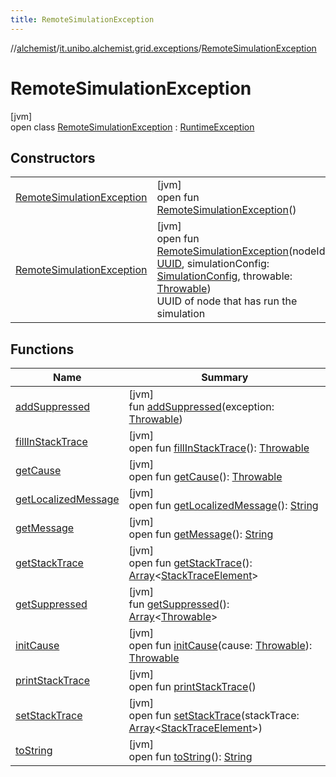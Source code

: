 ```yaml
---
title: RemoteSimulationException
---
```

//[alchemist](../../../index.html)/[it.unibo.alchemist.grid.exceptions](../index.html)/[RemoteSimulationException](index.html)



# RemoteSimulationException



[jvm]\
open class [RemoteSimulationException](index.html) : [RuntimeException](https://docs.oracle.com/javase/8/docs/api/java/lang/RuntimeException.html)



## Constructors


| | |
|---|---|
| [RemoteSimulationException](-remote-simulation-exception.html) | [jvm]<br>open fun [RemoteSimulationException](-remote-simulation-exception.html)() |
| [RemoteSimulationException](-remote-simulation-exception.html) | [jvm]<br>open fun [RemoteSimulationException](-remote-simulation-exception.html)(nodeId: [UUID](https://docs.oracle.com/javase/8/docs/api/java/util/UUID.html), simulationConfig: [SimulationConfig](../../it.unibo.alchemist.grid.config/-simulation-config/index.html), throwable: [Throwable](https://docs.oracle.com/javase/8/docs/api/java/lang/Throwable.html))<br>UUID of node that has run the simulation |


## Functions


| Name | Summary |
|---|---|
| [addSuppressed](../../it.unibo.alchemist.expressions.parser/-parse-exception/index.html#-1898257014%2FFunctions%2F-134779887) | [jvm]<br>fun [addSuppressed](../../it.unibo.alchemist.expressions.parser/-parse-exception/index.html#-1898257014%2FFunctions%2F-134779887)(exception: [Throwable](https://docs.oracle.com/javase/8/docs/api/java/lang/Throwable.html)) |
| [fillInStackTrace](../../it.unibo.alchemist.expressions.parser/-parse-exception/index.html#-1207709164%2FFunctions%2F-134779887) | [jvm]<br>open fun [fillInStackTrace](../../it.unibo.alchemist.expressions.parser/-parse-exception/index.html#-1207709164%2FFunctions%2F-134779887)(): [Throwable](https://docs.oracle.com/javase/8/docs/api/java/lang/Throwable.html) |
| [getCause](../../it.unibo.alchemist.expressions.parser/-parse-exception/index.html#-252564762%2FFunctions%2F-134779887) | [jvm]<br>open fun [getCause](../../it.unibo.alchemist.expressions.parser/-parse-exception/index.html#-252564762%2FFunctions%2F-134779887)(): [Throwable](https://docs.oracle.com/javase/8/docs/api/java/lang/Throwable.html) |
| [getLocalizedMessage](../../it.unibo.alchemist.expressions.parser/-parse-exception/index.html#-2138642817%2FFunctions%2F-134779887) | [jvm]<br>open fun [getLocalizedMessage](../../it.unibo.alchemist.expressions.parser/-parse-exception/index.html#-2138642817%2FFunctions%2F-134779887)(): [String](https://docs.oracle.com/javase/8/docs/api/java/lang/String.html) |
| [getMessage](../../it.unibo.alchemist.expressions.parser/-parse-exception/index.html#1068546184%2FFunctions%2F-134779887) | [jvm]<br>open fun [getMessage](../../it.unibo.alchemist.expressions.parser/-parse-exception/index.html#1068546184%2FFunctions%2F-134779887)(): [String](https://docs.oracle.com/javase/8/docs/api/java/lang/String.html) |
| [getStackTrace](../../it.unibo.alchemist.expressions.parser/-parse-exception/index.html#-1238049138%2FFunctions%2F-134779887) | [jvm]<br>open fun [getStackTrace](../../it.unibo.alchemist.expressions.parser/-parse-exception/index.html#-1238049138%2FFunctions%2F-134779887)(): [Array](https://kotlinlang.org/api/latest/jvm/stdlib/kotlin/-array/index.html)<[StackTraceElement](https://docs.oracle.com/javase/8/docs/api/java/lang/StackTraceElement.html)> |
| [getSuppressed](../../it.unibo.alchemist.expressions.parser/-parse-exception/index.html#1678506999%2FFunctions%2F-134779887) | [jvm]<br>fun [getSuppressed](../../it.unibo.alchemist.expressions.parser/-parse-exception/index.html#1678506999%2FFunctions%2F-134779887)(): [Array](https://kotlinlang.org/api/latest/jvm/stdlib/kotlin/-array/index.html)<[Throwable](https://docs.oracle.com/javase/8/docs/api/java/lang/Throwable.html)> |
| [initCause](../../it.unibo.alchemist.expressions.parser/-parse-exception/index.html#-104903378%2FFunctions%2F-134779887) | [jvm]<br>open fun [initCause](../../it.unibo.alchemist.expressions.parser/-parse-exception/index.html#-104903378%2FFunctions%2F-134779887)(cause: [Throwable](https://docs.oracle.com/javase/8/docs/api/java/lang/Throwable.html)): [Throwable](https://docs.oracle.com/javase/8/docs/api/java/lang/Throwable.html) |
| [printStackTrace](../../it.unibo.alchemist.expressions.parser/-parse-exception/index.html#-1357294889%2FFunctions%2F-134779887) | [jvm]<br>open fun [printStackTrace](../../it.unibo.alchemist.expressions.parser/-parse-exception/index.html#-1357294889%2FFunctions%2F-134779887)() |
| [setStackTrace](../../it.unibo.alchemist.expressions.parser/-parse-exception/index.html#-1146009933%2FFunctions%2F-134779887) | [jvm]<br>open fun [setStackTrace](../../it.unibo.alchemist.expressions.parser/-parse-exception/index.html#-1146009933%2FFunctions%2F-134779887)(stackTrace: [Array](https://kotlinlang.org/api/latest/jvm/stdlib/kotlin/-array/index.html)<[StackTraceElement](https://docs.oracle.com/javase/8/docs/api/java/lang/StackTraceElement.html)>) |
| [toString](../../it.unibo.alchemist.expressions.parser/-parse-exception/index.html#1869833549%2FFunctions%2F-134779887) | [jvm]<br>open fun [toString](../../it.unibo.alchemist.expressions.parser/-parse-exception/index.html#1869833549%2FFunctions%2F-134779887)(): [String](https://docs.oracle.com/javase/8/docs/api/java/lang/String.html) |

